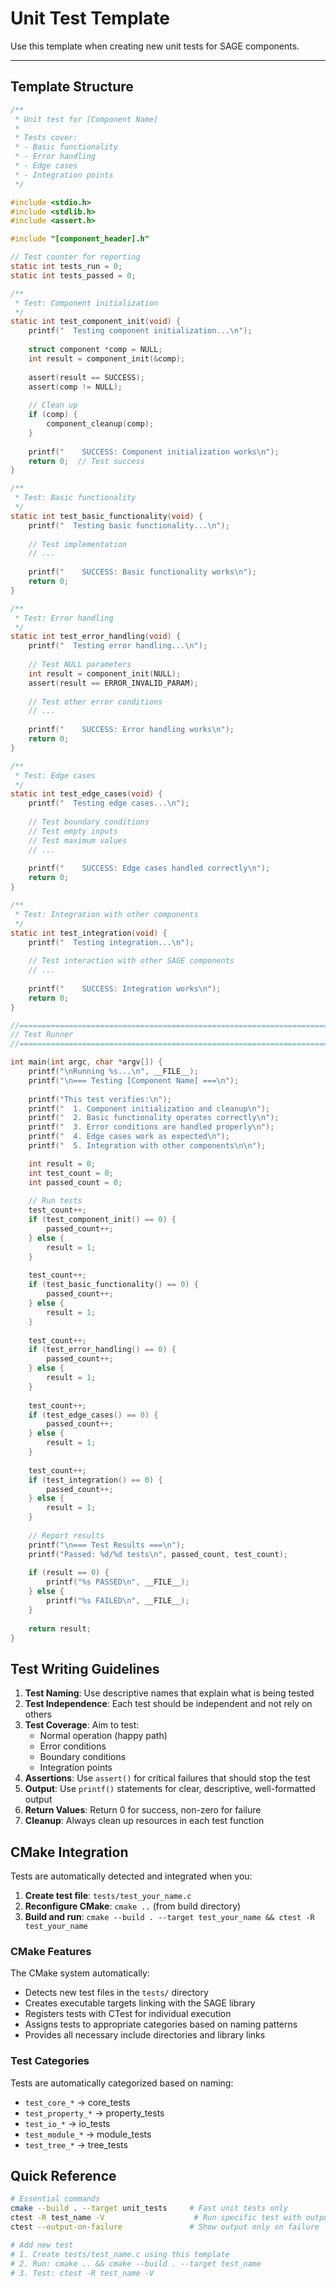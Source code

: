 # Unit Test Template

Use this template when creating new unit tests for SAGE components.

---

## Template Structure

```c
/**
 * Unit test for [Component Name]
 * 
 * Tests cover:
 * - Basic functionality
 * - Error handling  
 * - Edge cases
 * - Integration points
 */

#include <stdio.h>
#include <stdlib.h>
#include <assert.h>

#include "[component_header].h"

// Test counter for reporting
static int tests_run = 0;
static int tests_passed = 0;

/**
 * Test: Component initialization
 */
static int test_component_init(void) {
    printf("  Testing component initialization...\n");
    
    struct component *comp = NULL;
    int result = component_init(&comp);
    
    assert(result == SUCCESS);
    assert(comp != NULL);
    
    // Clean up
    if (comp) {
        component_cleanup(comp);
    }
    
    printf("    SUCCESS: Component initialization works\n");
    return 0;  // Test success
}

/**
 * Test: Basic functionality
 */
static int test_basic_functionality(void) {
    printf("  Testing basic functionality...\n");
    
    // Test implementation
    // ...
    
    printf("    SUCCESS: Basic functionality works\n");
    return 0;
}

/**
 * Test: Error handling
 */
static int test_error_handling(void) {
    printf("  Testing error handling...\n");
    
    // Test NULL parameters
    int result = component_init(NULL);
    assert(result == ERROR_INVALID_PARAM);
    
    // Test other error conditions
    // ...
    
    printf("    SUCCESS: Error handling works\n");
    return 0;
}

/**
 * Test: Edge cases
 */
static int test_edge_cases(void) {
    printf("  Testing edge cases...\n");
    
    // Test boundary conditions
    // Test empty inputs
    // Test maximum values
    // ...
    
    printf("    SUCCESS: Edge cases handled correctly\n");
    return 0;
}

/**
 * Test: Integration with other components
 */
static int test_integration(void) {
    printf("  Testing integration...\n");
    
    // Test interaction with other SAGE components
    // ...
    
    printf("    SUCCESS: Integration works\n");
    return 0;
}

//=============================================================================
// Test Runner
//=============================================================================

int main(int argc, char *argv[]) {
    printf("\nRunning %s...\n", __FILE__);
    printf("\n=== Testing [Component Name] ===\n");
    
    printf("This test verifies:\n");
    printf("  1. Component initialization and cleanup\n");
    printf("  2. Basic functionality operates correctly\n");
    printf("  3. Error conditions are handled properly\n");
    printf("  4. Edge cases work as expected\n");
    printf("  5. Integration with other components\n\n");

    int result = 0;
    int test_count = 0;
    int passed_count = 0;
    
    // Run tests
    test_count++;
    if (test_component_init() == 0) {
        passed_count++;
    } else {
        result = 1;
    }
    
    test_count++;
    if (test_basic_functionality() == 0) {
        passed_count++;
    } else {
        result = 1;
    }
    
    test_count++;
    if (test_error_handling() == 0) {
        passed_count++;
    } else {
        result = 1;
    }
    
    test_count++;
    if (test_edge_cases() == 0) {
        passed_count++;
    } else {
        result = 1;
    }
    
    test_count++;
    if (test_integration() == 0) {
        passed_count++;
    } else {
        result = 1;
    }
    
    // Report results
    printf("\n=== Test Results ===\n");
    printf("Passed: %d/%d tests\n", passed_count, test_count);
    
    if (result == 0) {
        printf("%s PASSED\n", __FILE__);
    } else {
        printf("%s FAILED\n", __FILE__);
    }
    
    return result;
}
```

## Test Writing Guidelines

1. **Test Naming**: Use descriptive names that explain what is being tested
2. **Test Independence**: Each test should be independent and not rely on others
3. **Test Coverage**: Aim to test:
   - Normal operation (happy path)
   - Error conditions
   - Boundary conditions
   - Integration points
4. **Assertions**: Use `assert()` for critical failures that should stop the test
5. **Output**: Use `printf()` statements for clear, descriptive, well-formatted output
6. **Return Values**: Return 0 for success, non-zero for failure
7. **Cleanup**: Always clean up resources in each test function

## CMake Integration

Tests are automatically detected and integrated when you:

1. **Create test file**: `tests/test_your_name.c`
2. **Reconfigure CMake**: `cmake ..` (from build directory)
3. **Build and run**: `cmake --build . --target test_your_name && ctest -R test_your_name`

### CMake Features

The CMake system automatically:
- Detects new test files in the `tests/` directory
- Creates executable targets linking with the SAGE library
- Registers tests with CTest for individual execution
- Assigns tests to appropriate categories based on naming patterns
- Provides all necessary include directories and library links

### Test Categories

Tests are automatically categorized based on naming:
- `test_core_*` → core_tests
- `test_property_*` → property_tests  
- `test_io_*` → io_tests
- `test_module_*` → module_tests
- `test_tree_*` → tree_tests

## Quick Reference

```bash
# Essential commands
cmake --build . --target unit_tests     # Fast unit tests only
ctest -R test_name -V                    # Run specific test with output
ctest --output-on-failure               # Show output only on failure

# Add new test
# 1. Create tests/test_name.c using this template
# 2. Run: cmake .. && cmake --build . --target test_name
# 3. Test: ctest -R test_name -V
```